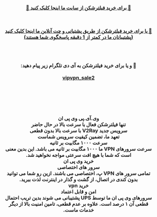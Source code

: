 <div id="vip" dir="rtl"> <center> <h3 > <b> 
<a  target="_blank" href="https://vip-vpn1h.site/"> 🔗 برای خرید فیلترشکن از سایت ما اینجا کلیک کنید 🚀
 </a>
 
  <br>  <br> 
<a href="https://go.crisp.chat/chat/embed/?website_id=706d39d2-b7e8-42c8-9977-3a228ff825c4"   target="_blank"> 
  🔗 یا برای خرید فیلترشکن از طریق پشتیانی و چت آنلاین ما اینجا کلیک کنید (پشتیبانان ما در کمتر از 1 دقیقه پاسخگوی شما هستند)

</a>
 <br>  <br> 
   
  🔵 و یا برای خرید فیلترشکن به آی دی تلگرام زیر پیام دهید:
  <br> <br> 
<a href="https://t.me/vipvpn_sale2"  target="_blank">vipvpn_sale2</a>

  <br> <br> <br> <br> 

وی.آی.پی وی پی ان
<br> 
تنها فیلترشکن فعال با سرعت بالا در حال حاضر
<br> 
  سرویس جدید V2Ray با سرعت بالا بدون قطعی
<br> 
تعهد ما، تضمین کیفیت سرویس شماست
<br> 
سرعت ۱۰۰۰ مگابیت بر ثانیه<br> 
سرعت سرورهای VPN ما ۱۰۰۰ مگابیت بر ثانیه می باشد. این بدین معنی است که شما با هیچ افت سرعتی مواجه نخواهید شد.
<br> 
خرید وی پی ان
<br> 
سرور های اختصاصی<br> 
تمامی سرور های VPN پ، اختصاصی می باشند. ازین رو شما می توانید بدون کندی در اتصال، از گشت و گذار در اینترنت لذت ببرید.
<br> 
خرید vpn
<br> 
امن و قابل اعتماد<br> 
سرورهای وی پی ان ما توسط UPS پشتیبانی می شوند بدین تریب احتمال قطعی آن ۱ درصد است. علاوه بر عدم قطعی، تامین امنیت بالا از دیگر خدمات ماست.


<br> 



</b>  </h3> </center>
</div>
